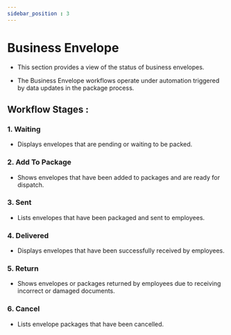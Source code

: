 ```yaml
---
sidebar_position : 3
---
```


# Business Envelope

  - This section provides a view of the status of business envelopes.

  - The Business Envelope workflows operate under automation triggered by data updates in the package process.

## Workflow Stages :

### 1. Waiting

  - Displays envelopes that are pending or waiting to be packed.

### 2. Add To Package

  - Shows envelopes that have been added to packages and are ready for dispatch.

### 3. Sent

  - Lists envelopes that have been packaged and sent to employees.

### 4. Delivered

  - Displays envelopes that have been successfully received by employees.

### 5. Return

  - Shows envelopes or packages returned by employees due to receiving incorrect or damaged documents.

### 6. Cancel

  - Lists envelope packages that have been cancelled.